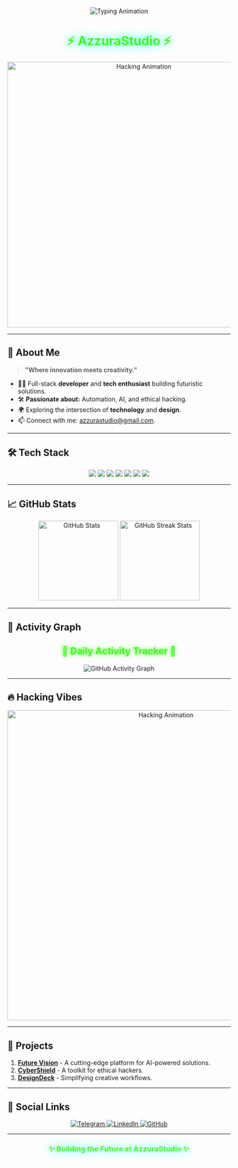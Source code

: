 <!-- Advanced Neon Themed Profile for AzzuraStudio -->

<div align="center">
  <img src="https://readme-typing-svg.herokuapp.com?font=Monoton&size=45&pause=1200&color=39FF14&center=true&vCenter=true&width=900&lines=Welcome+to+AzzuraStudio;Innovating+the+Future;Coding+the+Extraordinary" alt="Typing Animation">
</div>

<h1 align="center" style="color: #39ff14; text-shadow: 0px 0px 20px cyan;">⚡ AzzuraStudio ⚡</h1>

<p align="center">
  <img src="https://media0.giphy.com/media/LaVp0AyqR5bGsC5Cbm/giphy.gif" alt="Hacking Animation" width="600">
</p>

---

## 🌟 **About Me**

> **"Where innovation meets creativity."**

- 👨‍💻 Full-stack **developer** and **tech enthusiast** building futuristic solutions.  
- 🛠️ **Passionate about:** Automation, AI, and ethical hacking.  
- 🌍 Exploring the intersection of **technology** and **design**.  
- 📫 Connect with me: [azzurastudio@gmail.com](mailto:azzurastudio@gmail.com).  

---

## 🛠️ **Tech Stack**

<div align="center">
  <img src="https://img.shields.io/badge/Python-3776AB?style=for-the-badge&logo=python&logoColor=white">
  <img src="https://img.shields.io/badge/JavaScript-F7DF1E?style=for-the-badge&logo=javascript&logoColor=black">
  <img src="https://img.shields.io/badge/React-61DAFB?style=for-the-badge&logo=react&logoColor=black">
  <img src="https://img.shields.io/badge/Node.js-339933?style=for-the-badge&logo=nodedotjs&logoColor=white">
  <img src="https://img.shields.io/badge/MongoDB-47A248?style=for-the-badge&logo=mongodb&logoColor=white">
  <img src="https://img.shields.io/badge/Git-F05032?style=for-the-badge&logo=git&logoColor=white">
  <img src="https://img.shields.io/badge/Linux-FCC624?style=for-the-badge&logo=linux&logoColor=black">
</div>

---

## 📈 **GitHub Stats**

<div align="center">
  <img src="https://github-readme-stats.vercel.app/api?username=AzzuraStudio&show_icons=true&theme=radical&include_all_commits=true" alt="GitHub Stats" height="180">
  <img src="https://streak-stats.demolab.com?user=AzzuraStudio&theme=radical" alt="GitHub Streak Stats" height="180">
</div>

---

## 🌌 **Activity Graph**

<div align="center">
  <h2 style="color: #39ff14; text-shadow: 0px 0px 10px #39ff14;">🚀 Daily Activity Tracker 🚀</h2>
  <img src="https://github-readme-activity-graph.vercel.app/graph?username=AzzuraStudio&theme=react-dark&hide_border=true&color=39FF14" alt="GitHub Activity Graph">
</div>

---

## 🔥 **Hacking Vibes**

<p align="center">
  <img src="https://media.giphy.com/media/HhTXt43pk1I1W/giphy.gif" alt="Hacking Animation" width="700">
</p>

---

## 🚀 **Projects**

1. **[Future Vision](#)** - A cutting-edge platform for AI-powered solutions.  
2. **[CyberShield](#)** - A toolkit for ethical hackers.  
3. **[DesignDeck](#)** - Simplifying creative workflows.

---

## 🌈 **Social Links**

<div align="center">
  <a href="https://t.me/AzzuraStudio">
    <img src="https://img.shields.io/badge/Telegram-2CA5E0?style=for-the-badge&logo=telegram&logoColor=white" alt="Telegram">
  </a>
  <a href="https://linkedin.com">
    <img src="https://img.shields.io/badge/LinkedIn-0077B5?style=for-the-badge&logo=linkedin&logoColor=white" alt="LinkedIn">
  </a>
  <a href="https://github.com/AzzuraStudio">
    <img src="https://img.shields.io/badge/GitHub-181717?style=for-the-badge&logo=github&logoColor=white" alt="GitHub">
  </a>
</div>

---

<h3 align="center" style="color: #39ff14; text-shadow: 0px 0px 20px cyan;">✨ Building the Future at AzzuraStudio ✨</h3>
